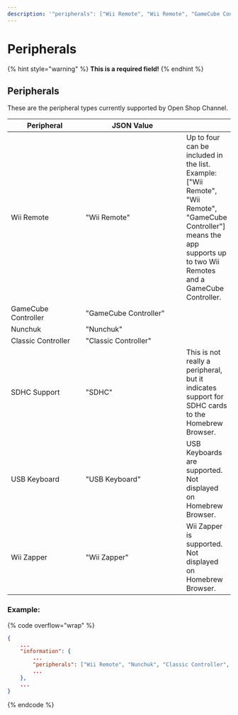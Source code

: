 ```yaml
---
description: '"peripherals": ["Wii Remote", "Wii Remote", "GameCube Controller"]'
---
```


# Peripherals

{% hint style="warning" %}
**This is a required field!**
{% endhint %}

## Peripherals

These are the peripheral types currently supported by Open Shop Channel.

<table><thead><tr><th width="160">Peripheral</th><th width="224">JSON Value</th><th></th></tr></thead><tbody><tr><td>Wii Remote</td><td>"Wii Remote"</td><td>Up to four can be included in the list. Example: ["Wii Remote", "Wii Remote", "GameCube Controller"] means the app supports up to two Wii Remotes and a GameCube Controller.</td></tr><tr><td>GameCube Controller</td><td>"GameCube Controller"</td><td></td></tr><tr><td>Nunchuk</td><td>"Nunchuk"</td><td></td></tr><tr><td>Classic Controller</td><td>"Classic Controller"</td><td></td></tr><tr><td>SDHC Support</td><td>"SDHC"</td><td>This is not really a peripheral, but it indicates support for SDHC cards to the Homebrew Browser.</td></tr><tr><td>USB Keyboard</td><td>"USB Keyboard"</td><td>USB Keyboards are supported. Not displayed on Homebrew Browser.</td></tr><tr><td>Wii Zapper</td><td>"Wii Zapper"</td><td>Wii Zapper is supported. Not displayed on Homebrew Browser.</td></tr></tbody></table>

### Example:

{% code overflow="wrap" %}
```json
{
    ...
    "information": {
        ...
        "peripherals": ["Wii Remote", "Nunchuk", "Classic Controller", "GameCube Controller", "SDHC"],
        ...
    },
    ...
}
```
{% endcode %}

